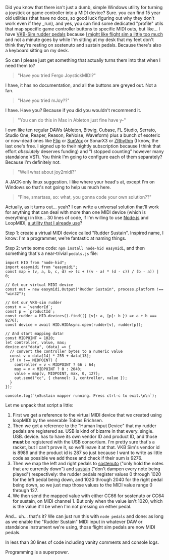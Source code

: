 Did you know that there isn't just a dumb, simple Windows utility for turning a joystick or game controller into a MIDI device? Sure. you can find 15 year old utilities (that have no docs, so good luck figuring out why they don't work even if they _run), and yes, you can find some dedicated "profile" utils that map specific game controller buttons to specific MIDI outs, but like... I have [VKB-Sim rudder pedals](https://www.vkbcontrollers.com/products/t-rudders-mk-v-rudder-pedals) because [I might like flight sim a little too much](https://pomax.github.io/are-we-flying/) and not a minute goes by while I'm sitting at my desk that my feet don't think they're resting on sostenuto and sustain pedals. Because there's also a keyboard sitting on my desk. 

So can I please just get something that actually turns them into that when I need them to?

> "Have you tried Fergo JoystickMIDI?"

I have, it has no documentation, and all the buttons are greyed out. Not a fan.

> "Have you tried mJoy??"

I have. Have you? Because if you did you wouldn't recommend it.

> "You can do this in Max in Ableton just fine have y-"

I own like ten regular DAWs (Ableton, Bitwig, Cubase, FL Studio, Serrato, Studio One, Reaper, Reason, ReNoise, Waveform) plus a bunch of esoteric or now-dead ones like [Flip](https://www.flipsampler.com/) or [SunVox](https://warmplace.ru/soft/sunvox/) or SonarX3 or [ZRhythm](https://www.zrythm.org/en/index.html) (I know, the last one's free. I signed up to their nightly subscription because I think that effort _absolutely_ deserves funding) and "I stopped counting" however many standalone VSTi. You think I'm going to configure each of them separately? Because I'm definitely not.

> "Well what about joy2midi?"

A JACK-only linux suggestion. I like where your head's at, except I'm on Windows so that's not going to help us much here.

> "Fine, smartass, so: what, you gonna code your own solution??"

Actually, as it turns out... yeah? I can write a universal solution that'll work for anything that can deal with more than one MIDI device (which is everything) in like... 30 lines of code, if I'm willing to use [Node.js](https://nodejs.org/en) and LoopMIDI, [a utility that I already use](https://www.tobias-erichsen.de/software/loopmidi.html)?

Step 1: create a virtual MIDI device called "Rudder Sustain". Inspired name, I know: I'm a programmer, we're fantastic at naming things.

Step 2: write some code: `npm install node-hid easymidi`, and then something that's a near-trivial `pedals.js` file:

```
import HID from "node-hid";
import easymidi from "easymidi";
const map = (v, a, b, c, d) => (c + ((v - a) * (d - c)) / (b - a)) | 0;

// Get our virtual MIDI device
const out = new easymidi.Output("Rudder Sustain", process.platform !== "win32");

// Get our VKB-sim rudder
const v = `vendorId`;
const p = `productId`;
const rudder = HID.devices().find(({ [v]: a, [p]: b }) => a + b === 9276);
const device = await HID.HIDAsync.open(rudder[v], rudder[p]);

// And start mapping data!
const MIDPOINT = 1020;
let controller, value, max;
device.on("data", (data) => {
  // convert the controller bytes to a numeric value
  const v = data[14] * 255 + data[13];
  if (v !== MIDPOINT) {
    controller = v < MIDPOINT ? 66 : 64;
    max = v < MIDPOINT ? 0 : 2040;
    value = map(v, MIDPOINT, max, 0, 127);
    out.send("cc", { channel: 1, controller, value });
  }
});

console.log(`\nSustain mapper running. Press ctrl-c to exit.\n\n`);
```

Let me unpack that script a little:

1. First we get a reference to the virtual MIDI device that we created using loopMIDI by the venerable Tobias Erichsen.
1. Then we get a reference to the "Human Input Device" that my rudder pedals are registered as. USB is kind of bizarre in that every. single. USB. device. has to have its own vendor ID and product ID, and those **must** be registered with the USB consortium. I'm pretty sure that's a racket, but I can't prove it, so we'll leave it at that. VKB Sim's vendor id is 8989 and the product id is 287 so just because I want to write as little code as possible we add those and check if their sum is 9276.
1. Then we map the left and right pedals to [sostenuto](https://en.wikipedia.org/wiki/Piano_pedals#Sostenuto_pedal) ("only hold the notes that are currently down") and [sustain](https://en.wikipedia.org/wiki/Sustain_pedal) ("don't dampen every note being played") respectively: the rudder pedals register values 0 through 1020 for the left pedal being down, and 1020 through 2040 for the right pedal being down, so we just map those values to the MIDI value range 0 through 127.
1. We then send the mapped value with either CC66 for sostenuto or CC64 for sustain, on MIDI channel 1. But only when the value isn't 1020, which is the value it'll be when I'm not pressing on either pedal. 

And... uh... that's it?  We can just run this with `node pedals` and done: as long as we enable the "Rudder Sustain" MIDI input  in whatever DAW or standalone instrument we're using, those flight sim pedals are now MIDI pedals. 

In less than 30 lines of code including vanity comments and console logs.

Programming is a superpower.